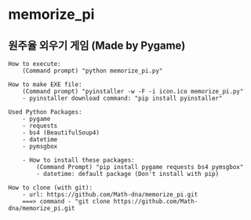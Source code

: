 # memorize_pi
## 원주율 외우기 게임 (Made by Pygame)
    How to execute:
        (Command prompt) "python memorize_pi.py"

    How to make EXE file:
        (Command prompt) "pyinstaller -w -F -i icon.ico memorize_pi.py"
        - pyinstaller download command: "pip install pyinstaller"

    Used Python Packages:
        - pygame
        - requests
        - bs4 (BeautifulSoup4)
        - datetime
        - pymsgbox

        - How to install these packages:
            (Command Prompt) "pip install pygame requests bs4 pymsgbox"
            - datetime: default package (Don't install with pip)

    How to clone (with git):
        - url: https://github.com/Math-dna/memorize_pi.git
        ===> command - "git clone https://github.com/Math-dna/memorize_pi.git